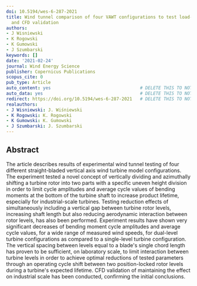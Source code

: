 ```yaml
---
doi: 10.5194/wes-6-287-2021
title: Wind tunnel comparison of four VAWT configurations to test load-limiting concept
  and CFD validation
authors:
- J Wisniewski
- K Rogowski
- K Gumowski
- J Szumbarski
keywords: []
date: '2021-02-24'
journal: Wind Energy Science
publisher: Copernicus Publications
scopus_cite: 0
pub_type: Article
auto_content: yes                                  # DELETE THIS TO NOT AUTO GENERATE CONTENT
auto_data: yes                                     # DELETE THIS TO NOT AUTO GENERATE METADATA
redirect: https://doi.org/10.5194/wes-6-287-2021   # DELETE THIS TO NOT REDIRECT
realauthors:
- J Wisniewski: J. Wiśniewski
- K Rogowski: K. Rogowski
- K Gumowski: K. Gumowski
- J Szumbarski: J. Szumbarski
---
```



## Abstract
The article describes results of experimental wind tunnel testing of four different straight-bladed vertical axis wind turbine model configurations. The experiment tested a novel concept of vertically dividing and azimuthally shifting a turbine rotor into two parts with a specific uneven height division in order to limit cycle amplitudes and average cycle values of bending moments at the bottom of the turbine shaft to increase product lifetime, especially for industrial-scale turbines. Testing reduction effects of simultaneously including a vertical gap between turbine rotor levels, increasing shaft length but also reducing aerodynamic interaction between rotor levels, has also been performed. Experiment results have shown very significant decreases of bending moment cycle amplitudes and average cycle values, for a wide range of measured wind speeds, for dual-level turbine configurations as compared to a single-level turbine configuration. The vertical spacing between levels equal to a blade's single chord length has proven to be sufficient, on laboratory scale, to limit interaction between turbine levels in order to achieve optimal reductions of tested parameters through an operating cycle shift between two position-locked rotor levels during a turbine's expected lifetime. CFD validation of maintaining the effect on industrial scale has been conducted, confirming the initial conclusions.
